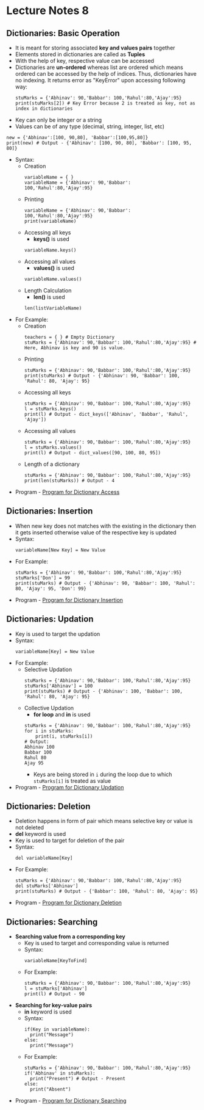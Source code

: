 # Lecture Notes 8

## Dictionaries: Basic Operation
* It is meant for storing associated __key and values pairs__ together
* Elements stored in dictionaries are called as __Tuples__
* With the help of key, respective value can be accessed
* Dictionaries are __un-ordered__ whereas list are ordered which means ordered can be accessed by the help of indices. Thus, dictionaries have no indexing. It returns error as "KeyError" upon accessing following way:
  ```
  stuMarks = {'Abhinav': 90,'Babbar': 100,'Rahul':80,'Ajay':95}
  print(stuMarks[2]) # Key Error because 2 is treated as key, not as index in dictionaries
  ```
* Key can only be integer or a string
* Values can be of any type (decimal, string, integer, list, etc)
```
new = {'Abhinav':[100, 90,80], 'Babbar':[100,95,80]}
print(new) # Output - {'Abhinav': [100, 90, 80], 'Babbar': [100, 95, 80]}
```
* Syntax:
  * Creation
    ```
    variableName = { }
    variableName = {'Abhinav': 90,'Babbar': 100,'Rahul':80,'Ajay':95}
    ```
  * Printing
    ```
    variableName = {'Abhinav': 90,'Babbar': 100,'Rahul':80,'Ajay':95}
    print(variableName)
    ```
  * Accessing all keys
    * __keys()__ is used
    ```
    variableName.keys()
    ```
  * Accessing all values
    * __values()__ is used
    ```
    variableName.values()
    ```
  * Length Calculation
    * __len()__ is used  
    ```
    len(listVariableName)
    ``` 
* For Example:
  * Creation
    ```
    teachers = { } # Empty Dictionary
    stuMarks = {'Abhinav': 90,'Babbar': 100,'Rahul':80,'Ajay':95} # Here, Abhinav is key and 90 is value.
    ```
  * Printing
    ```
    stuMarks = {'Abhinav': 90,'Babbar': 100,'Rahul':80,'Ajay':95}
    print(stuMarks) # Output - {'Abhinav': 90, 'Babbar': 100, 'Rahul': 80, 'Ajay': 95}
    ```
  * Accessing all keys
    ```
    stuMarks = {'Abhinav': 90,'Babbar': 100,'Rahul':80,'Ajay':95}
    l = stuMarks.keys()
    print(l) # Output - dict_keys(['Abhinav', 'Babbar', 'Rahul', 'Ajay'])
    ```
  * Accessing all values
    ```
    stuMarks = {'Abhinav': 90,'Babbar': 100,'Rahul':80,'Ajay':95}
    l = stuMarks.values()
    print(l) # Output - dict_values([90, 100, 80, 95])
    ```
  * Length of a dictionary
    ```
    stuMarks = {'Abhinav': 90,'Babbar': 100,'Rahul':80,'Ajay':95}
    print(len(stuMarks)) # Output - 4
    ```
* Program - [Program for Dictionary Access](https://github.com/abhinavg916/ytcodehelp-python/blob/master/Lectures/Lecture8/DictionaryAccess.py)

## Dictionaries: Insertion
* When new key does not matches with the existing in the dictionary then it gets inserted otherwise value of the respective key is updated
* Syntax:
  ```
  variableName[New Key] = New Value
  ```
* For Example:
  ```
  stuMarks = {'Abhinav': 90,'Babbar': 100,'Rahul':80,'Ajay':95}
  stuMarks['Don'] = 99
  print(stuMarks) # Output - {'Abhinav': 90, 'Babbar': 100, 'Rahul': 80, 'Ajay': 95, 'Don': 99}
  ```
* Program - [Program for Dictionary Insertion](https://github.com/abhinavg916/ytcodehelp-python/blob/master/Lectures/Lecture8/DictionaryInsertion.py)

## Dictionaries: Updation
* Key is used to target the updation
* Syntax:
  ```
  variableName[Key] = New Value
  ```
* For Example:
  * Selective Updation
    ```
    stuMarks = {'Abhinav': 90,'Babbar': 100,'Rahul':80,'Ajay':95}
    stuMarks['Abhinav'] = 100
    print(stuMarks) # Output - {'Abhinav': 100, 'Babbar': 100, 'Rahul': 80, 'Ajay': 95}
    ```
  * Collective Updation
    * __for loop__ and __in__ is used 
    ```
    stuMarks = {'Abhinav': 90,'Babbar': 100,'Rahul':80,'Ajay':95}
    for i in stuMarks:
        print(i, stuMarks[i])
    # Output:
    Abhinav 100
    Babbar 100
    Rahul 80
    Ajay 95
    ```
    * Keys are being stored in `i` during the loop due to which `stuMarks[i]` is treated as value
* Program - [Program for Dictionary Updation](https://github.com/abhinavg916/ytcodehelp-python/blob/master/Lectures/Lecture8/DictionaryUpdation.py)

## Dictionaries: Deletion
* Deletion happens in form of pair which means selective key or value is not deleted
* __del__ keyword is used
* Key is used to target for deletion of the pair
* Syntax:
  ```
  del variableName[Key]
  ```
* For Example:
  ```
  stuMarks = {'Abhinav': 90,'Babbar': 100,'Rahul':80,'Ajay':95}
  del stuMarks['Abhinav']
  print(stuMarks) # Output - {'Babbar': 100, 'Rahul': 80, 'Ajay': 95}
  ```
* Program - [Program for Dictionary Deletion](https://github.com/abhinavg916/ytcodehelp-python/blob/master/Lectures/Lecture8/DictionaryDeletion.py)

## Dictionaries: Searching
* __Searching value from a corresponding key__
  * Key is used to target and corresponding value is returned
  * Syntax:
    ```
    variableName[KeyToFind]
    ```
  * For Example:
    ```
    stuMarks = {'Abhinav': 90,'Babbar': 100,'Rahul':80,'Ajay':95}
    l = stuMarks['Abhinav']
    print(l) # Output - 90
    ```
* __Searching for key-value pairs__
  * __in__ keyword is used
  * Syntax:
    ```
    if(Key in variableName):
      print("Message")
    else:
      print("Message")
    ```
  * For Example:
    ```
    stuMarks = {'Abhinav': 90,'Babbar': 100,'Rahul':80,'Ajay':95}
    if('Abhinav' in stuMarks):
      print("Present") # Output - Present
    else:
      print("Absent")
    ```
* Program - [Program for Dictionary Searching](https://github.com/abhinavg916/ytcodehelp-python/blob/master/Lectures/Lecture8/DictionarySearch.py)
